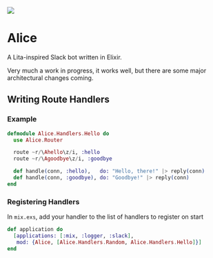 ![](http://i.imgur.com/UndMkm3.png)

# Alice

A Lita-inspired Slack bot written in Elixir.

Very much a work in progress, it works well, but there are some major architectural changes coming.

## Writing Route Handlers

### Example

```elixir
defmodule Alice.Handlers.Hello do
  use Alice.Router

  route ~r/\Ahello\z/i, :hello
  route ~r/\Agoodbye\z/i, :goodbye

  def handle(conn, :hello),   do: "Hello, there!" |> reply(conn)
  def handle(conn, :goodbye), do: "Goodbye!" |> reply(conn)
end
```

### Registering Handlers

In `mix.exs`, add your handler to the list of handlers to register on start

```elixir
def application do
  [applications: [:mix, :logger, :slack],
   mod: {Alice, [Alice.Handlers.Random, Alice.Handlers.Hello]}]
end
```
